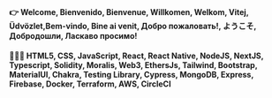 #### 👉 Welcome, Bienvenido, Bienvenue, Willkomen, Welkom, Vitej, Üdvözlet,Bem-vindo, Bine ai venit, Добро пожаловать!, ようこそ, Добродошли, Ласкаво просимо!

####  👩🏽‍💻 HTML5, CSS, JavaScript, React, React Native, NodeJS, NextJS, Typescript, Solidity, Moralis, Web3, EthersJs, Tailwind, Bootstrap, MaterialUI, Chakra, Testing Library, Cypress, MongoDB, Express, Firebase, Docker, Terraform, AWS, CircleCI
